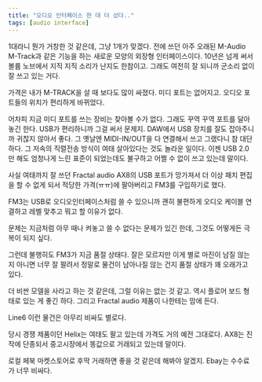 ```yaml
---
title: "오디오 인터페이스 한 대 더 샀다.."
tags: [audio interface]
---
```


1대라니 뭔가 거창한 것 같은데, 그냥 1개가 맞겠다. 전에 쓰던 아주 오래된 M-Audio M-Track과 같은 기능을 하는 새로운 모양의 외장형 인터페이스이다. 10년은 넘게 써서 볼륨 노브에서 지직 지직 소리가 난지도 한참이고. 그래도 여전히 잘 되니까 군소리 없이 잘 쓰고 있는 거다. 

가격은 내가 M-TRACK을 살 때 보다도 많이 싸졌다. 미디 포트는 없어지고. 오디오 포트들의 위치가 편리하게 바뀌었다. 

어차피 지금 미디 포트를 쓰는 장비는 찾아볼 수가 없다. 그래도 꾸역 꾸역 포트를 달아놓긴 한다. USB가 편리하니까 그걸 써서 문제지. DAW에서 USB 장치를 잘도 잡아주니까 귀찮지 않아서 좋다. 그 옛날엔 MIDI-IN/OUT을 다 연결해서 쓰고 그랬다니 참 대단하다. 그 저속의 직렬전송 방식이 여태 살아있다는 것도 놀라운 일이다. 이젠 USB 2.0만 해도 엄청나게 느린 표준이 되었는데도 불구하고 어쩔 수 없이 쓰고 있는데 말이다. 

사실 여태까지 잘 쓰던 Fractal audio AX8의 USB 포트가 망가져서 더 이상 패치 편집을 할 수 없게 되서 적당한 가격(ㅠㅠ)에 팔아버리고 FM3를 구입하기로 했다.

FM3는 USB로 오디오인터페이스처럼 쓸 수 있으니까 괜히 불편하게 오디오 케이블 연결하고 레벨 맞추고 뭐고 할 이유가 없다. 

문제는 지금처럼 아무 때나 켜놓고 쓸 수 없다는 문제가 있긴 한데, 그것도 어떻게든 극복이 되지 싶다.

그런데 불행히도 FM3가 지금 품절 상태다. 잘은 모르지만 이게 별로 마진이 남질 않는지 아니면 너무 잘 팔려서 정말로 물건이 남아나질 않는 건지 품절 상태가 꽤 오래가고 있다.

더 비싼 모델을 사라고 하는 것 같은데, 그럴 이유는 없는 것 같고. 역시 플로어 보드 형태로 있는 게 좋긴 하다. 그리고 Fractal audio 제품이 나한테는 맘에 든다.

Line6 이런 물건은 아무리 비싸도 별로다. 

당시 경쟁 제품이던 Helix는 여태도 팔고 있는데 가격도 거의 예전 그대로다. AX8는 진작에 단종되서 중고시장에서 똥값으로 거래되고 있는데 말이다.

로컬 페북 마켓스토어로 후딱 거래하면 좋을 것 같은데 해봐야 알겠지. Ebay는 수수료가 너무 비싸다.

